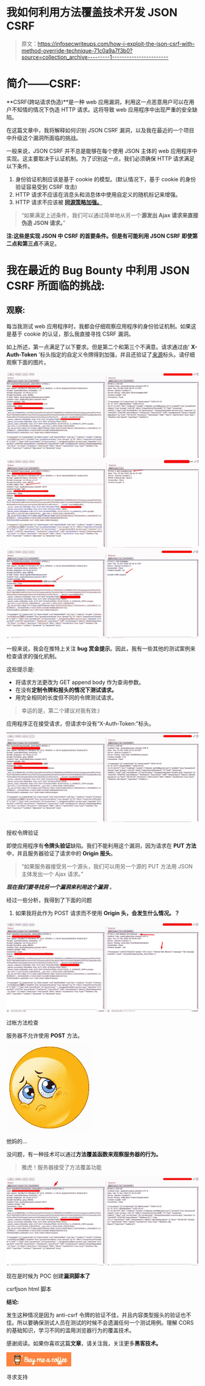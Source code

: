 # 我如何利用方法覆盖技术开发 JSON CSRF

> 原文：<https://infosecwriteups.com/how-i-exploit-the-json-csrf-with-method-override-technique-71c0a9a7f3b0?source=collection_archive---------1----------------------->

# 简介——CSRF:

**CSRF(跨站请求伪造)**是一种 web 应用漏洞，利用这一点恶意用户可以在用户不知情的情况下伪造 HTTP 请求。这将导致 web 应用程序中出现严重的安全缺陷。

在这篇文章中，我将解释如何识别 JSON CSRF 漏洞，以及我在最近的一个项目中升级这个漏洞所面临的挑战。

一般来说，JSON CSRF 并不总是能够在每个使用 JSON 主体的 web 应用程序中实现。这主要取决于认证机制。为了识别这一点，我们必须确保 HTTP 请求满足以下条件。

1.  身份验证机制应该是基于 cookie 的模型。(默认情况下，基于 cookie 的身份验证容易受到 CSRF 攻击)
2.  HTTP 请求不应该在消息头和消息体中使用自定义的随机标记来增强。
3.  HTTP 请求不应该被 [**同源策略加强。**](https://www.netsparker.com/whitepaper-same-origin-policy/)

> “如果满足上述条件，我们可以通过简单地从另一个**源发出 Ajax 请求来直接伪造 JSON 请求。**”

**注:**这些是实现 JSON 中 CSRF 的首要条件。但是有可能利用 **JSON CSRF** 即使**第二点和第三点**不满足。

# 我在最近的 Bug Bounty 中利用 JSON CSRF 所面临的挑战:

## **观察:**

每当我测试 web 应用程序时，我都会仔细观察应用程序的身份验证机制。如果这是基于 cookie 的认证，那么我直接寻找 CSRF 漏洞。

如上所述，第一点满足了以下要求。但是第二个和第三个不满意。请求通过由' **X-Auth-Token** '标头指定的自定义令牌得到加强，并且还验证了[来源](https://www.netsparker.com/whitepaper-same-origin-policy/)标头。请仔细观察下面的图片。

![](img/ff53b5659adb8baed088c6fd53276f13.png)![](img/dcaa22bb285da8cfb7b6abfb178631d1.png)![](img/37b1e04be9935420b416531b1c1c529b.png)

一般来说，我会在推特上关注 **bug 赏金提示**。因此，我有一些其他的测试案例来检查请求的强化机制。

这些提示是:

*   将请求方法更改为 GET append body 作为查询参数。
*   在没有**定制令牌和报头的情况下测试请求。**
*   用完全相同的长度但不同的令牌测试请求。

> 幸运的是，第二个建议对我有效:)

应用程序正在接受请求，但请求中没有“X-Auth-Token:”标头。

![](img/5b42dbbcf0651e12f73930381b82cd02.png)

授权令牌验证

即使应用程序有**令牌头验证**缺陷。我们不能利用这个漏洞，因为请求在 **PUT 方法**中，并且服务器验证了请求中的 **Origin 报头**。

> “如果服务器接受另一个源头，我们可以用另一个源的 PUT 方法用 JSON 主体发出一个 Ajax 请求。”

***现在我们要寻找另一个漏洞来利用这个漏洞*** *。*

经过一些分析，我得到了下面的问题

1.  如果我将此作为 POST 请求而不使用 **Origin 头，会发生什么情况。？**

![](img/e8064eacb950769cc88505a5715c11f6.png)

过帐方法检查

服务器不允许使用 **POST** 方法。

![](img/ae31ad05ef94e684ab0b769ec0c6ba82.png)

他妈的…

没问题，有一种技术可以通过**方法覆盖函数来观察服务器的行为。**

> 雅虎！服务器接受了方法覆盖功能

![](img/08e0915d45b900785d6b30408bb8bb08.png)

现在是时候为 POC 创建**漏洞脚本了**

csrfjson html 脚本

**结论:**

发生这种情况是因为 anti-csrf 令牌的验证不佳，并且内容类型报头的验证也不佳。所以要确保测试人员在测试的时候不会遗漏任何一个测试用例。理解 CORS 的基础知识，学习不同的滥用浏览器行为的覆盖技术。

感谢阅读。如果你喜欢这篇**文章**，请关注我，关注更多**黑客技术。**

[![](img/ffa8556399e3acd2b781c5baa694be13.png)](https://www.buymeacoffee.com/secureitmania)

寻求支持